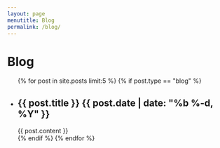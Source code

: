 ```yaml
---
layout: page
menutitle: Blog
permalink: /blog/
---
```


# Blog

<ul class="post-list">
  {% for post in site.posts limit:5 %}
  {% if post.type == "blog" %}
  <li>
    <h2>{{ post.title }}
    <span class="post-meta">{{ post.date | date: "%b %-d, %Y" }}</span></h2>
    {{ post.content }}
  </li>
  {% endif %}
  {% endfor %}
</ul>
